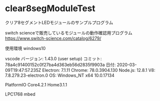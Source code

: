 # clear8segModuleTest
クリア8セグメントLEDモジュールのサンプルプログラム

switch scienceで販売しているモジュールの動作確認用プログラム
https://www.switch-science.com/catalog/6279/

使用環境
windows10

vscode
バージョン: 1.43.0 (user setup)
コミット: 78a4c91400152c0f27ba4d363eb56d2835f9903a
日付: 2020-03-09T19:47:57.235Z
Electron: 7.1.11
Chrome: 78.0.3904.130
Node.js: 12.8.1
V8: 7.8.279.23-electron.0
OS: Windows_NT x64 10.0.17134

PlatformIO 
  Core4.2.1 
  Home3.1.1

LPC1768
mbed
